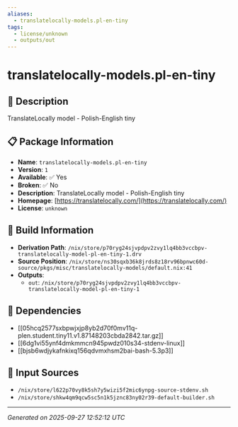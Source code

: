 ```yaml
---
aliases:
  - translatelocally-models.pl-en-tiny
tags:
  - license/unknown
  - outputs/out
---
```


# translatelocally-models.pl-en-tiny

## 📝 Description

TranslateLocally model - Polish-English tiny

## 📋 Package Information

- **Name**: `translatelocally-models.pl-en-tiny`
- **Version**: `1`
- **Available**: ✅ Yes
- **Broken**: ✅ No
- **Description**: TranslateLocally model - Polish-English tiny
- **Homepage**: [https://translatelocally.com/](https://translatelocally.com/)
- **License**: `unknown`

## 🔧 Build Information

- **Derivation Path**: `/nix/store/p70ryg24sjvpdpv2zvy1lq4bb3vccbpv-translatelocally-model-pl-en-tiny-1.drv`
- **Source Position**: `/nix/store/ns30sqxb36k8jrds8z18rv96bpnwc60d-source/pkgs/misc/translatelocally-models/default.nix:41`
- **Outputs**:
  - `out`:  `/nix/store/p70ryg24sjvpdpv2zvy1lq4bb3vccbpv-translatelocally-model-pl-en-tiny-1`

## 🔗 Dependencies

- [[05hcq2577sxbpwjxjp8yb2d70f0mv11q-plen.student.tiny11.v1.87148203cbda2842.tar.gz]]
- [[6dg1vi55ynf4dmkmmcn945pwdz010s34-stdenv-linux]]
- [[bjsb6wdjykafnkixq156qdvmxhsm2bai-bash-5.3p3]]

## 📁 Input Sources

- `/nix/store/l622p70vy8k5sh7y5wizi5f2mic6ynpg-source-stdenv.sh`
- `/nix/store/shkw4qm9qcw5sc5n1k5jznc83ny02r39-default-builder.sh`

---
*Generated on 2025-09-27 12:52:12 UTC*
